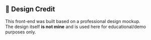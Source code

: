 ## 🎨 Design Credit

This front-end was built based on a professional design mockup.  
The design itself **is not mine** and is used here for educational/demo purposes only.